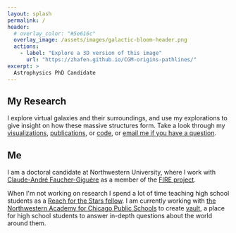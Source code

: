 ```yaml
---
layout: splash
permalink: /
header:
  # overlay_color: "#5e616c"
  overlay_image: /assets/images/galactic-bloom-header.png
  actions:
    - label: "Explore a 3D version of this image"
      url: "https://zhafen.github.io/CGM-origins-pathlines/"
excerpt: >
  Astrophysics PhD Candidate
---
```


## My Research

I explore virtual galaxies and their surroundings, and use my explorations to give insight on how these massive structures form.
Take a look through my [visualizations](/visualizations/), [publications](https://ui.adsabs.harvard.edu/\#/public-libraries/fyuwUPLzSAihgQ4PDhtDdQ/), or [code](https://github.com/zhafen/), or [email me if you have a question](mailto:zachary.h.hafen@gmail.com).

## Me

I am a doctoral candidate at Northwestern University, where I work with [Claude-André Faucher-Giguère](http://galaxies.northwestern.edu) as a member of the [FIRE project](https://http://fire.northwestern.edu/).

When I'm not working on research I spend a lot of time teaching high school students as a [Reach for the Stars fellow](http://gk12.ciera.northwestern.edu/).
I am currently working with [the Northwestern Academy for Chicago Public Schools](https://www.academy.northwestern.edu/) to create [vault](https://avault.github.io), a place for high school students to answer in-depth questions about the world around them.

